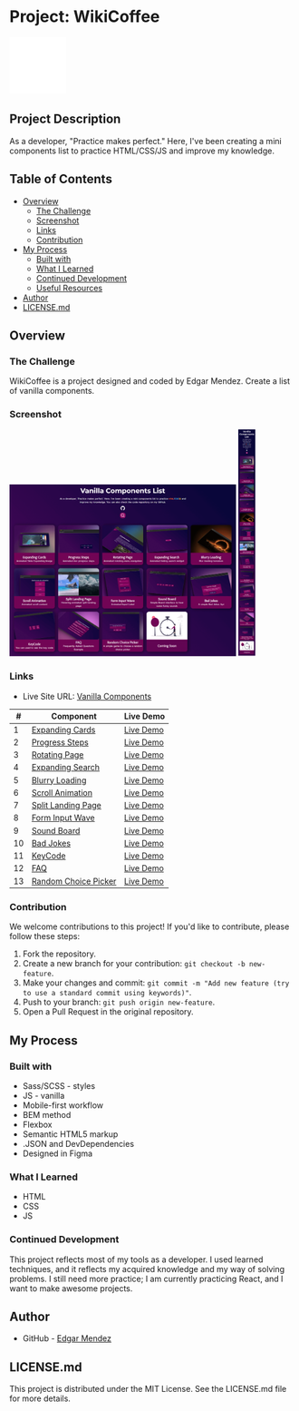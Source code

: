 # Project: WikiCoffee

<img src="/public/EM-2.png" alt="Logo" width="100">

## Project Description

As a developer, "Practice makes perfect." Here, I've been creating a mini components list to practice HTML/CSS/JS and improve my knowledge.

## Table of Contents

- [Overview](#overview)
  - [The Challenge](#the-challenge)
  - [Screenshot](#screenshot)
  - [Links](#links)
  - [Contribution](#contribution)
- [My Process](#my-process)
  - [Built with](#built-with)
  - [What I Learned](#what-i-learned)
  - [Continued Development](#continued-development)
  - [Useful Resources](#useful-resources)
- [Author](#author)
- [LICENSE.md](#licensemd)

## Overview

### The Challenge

WikiCoffee is a project designed and coded by Edgar Mendez. Create a list of vanilla components.

### Screenshot

<img src="/public/design/desktop.png" alt="desktop" width="400">
<img src="/public/design/mobile.png" alt="mobile" height="400">

### Links

- Live Site URL: [Vanilla Components](https://zippy-malasada-01aeb6.netlify.app/)

|#|Component|Live Demo|
|---|---|---|  
| 1 | [Expanding Cards](/projects/expandingCards/) | [Live Demo](https://65afd7711706ab1e832649d0--stupendous-vacherin-a8d787.netlify.app/) |
| 2 | [Progress Steps](/projects/progressSteps/) | [Live Demo](https://65afd7d824831a22cfde6563--grand-zabaione-4d783d.netlify.app/) |
| 3 | [Rotating Page](/projects/rotingPage/) | [Live Demo](https://65afd97786bab1245360ab3f--chic-sunflower-649483.netlify.app/) |
| 4 | [Expanding Search](/projects/expandingSearch/) | [Live Demo](https://65afe376f83a69007a6a778c--elegant-marigold-23b15e.netlify.app/) |
| 5 | [Blurry Loading](/projects/blurringLoading/) | [Live Demo](https://65afea54a52813040bd0bd4e--tangerine-boba-0e1c46.netlify.app/) |
| 6 | [Scroll Animation](/projects/scrollAnimation/) | [Live Demo](https://65aff67f9b35cf10bd02613c--effortless-concha-b8f4b5.netlify.app/) |
| 7 | [Split Landing Page](/projects/splitLandingPage/) | [Live Demo](https://65b3f7b9d861a944a5dcf612--fancy-monstera-8bf040.netlify.app/) |
| 8 | [Form Input Wave](/projects/formInputWave/) | [Live Demo](https://65b804db45a76b44e811d0af--subtle-frangipane-215f1b.netlify.app/) |
| 9 | [Sound Board](/projects/soundBoard/) | [Live Demo](https://65b84ac5b0e7d073134d0fc2--serene-salmiakki-ed1884.netlify.app/) |
| 10 | [Bad Jokes](/projects/badJokes/) | [Live Demo](https://65b85380303f707b96cb8cab--glowing-tartufo-69fc85.netlify.app/) |
| 11 | [KeyCode](/projects/keyCode/) | [Live Demo](https://65b9bd85351bb07eae75bac6--verdant-salamander-42ada5.netlify.app/) |
| 12 | [FAQ](/projects/FAQ/) | [Live Demo](https://65bacddd70790333e67d9456--stirring-buttercream-e4545b.netlify.app/) |
| 13 | [Random Choice Picker](/projects/RCP/) | [Live Demo](https://65bc2b5409fcd008a9bb403d--resplendent-liger-ce9f26.netlify.app/) |

### Contribution

We welcome contributions to this project! If you'd like to contribute, please follow these steps:

1. Fork the repository.
2. Create a new branch for your contribution: `git checkout -b new-feature`.
3. Make your changes and commit: `git commit -m "Add new feature (try to use a standard commit using keywords)"`.
4. Push to your branch: `git push origin new-feature`.
5. Open a Pull Request in the original repository.

## My Process

### Built with

- Sass/SCSS - styles
- JS - vanilla
- Mobile-first workflow
- BEM method
- Flexbox
- Semantic HTML5 markup
- .JSON and DevDependencies
- Designed in Figma

### What I Learned

- HTML
- CSS
- JS

### Continued Development

This project reflects most of my tools as a developer. I used learned techniques, and it reflects my acquired knowledge and my way of solving problems. I still need more practice; I am currently practicing React, and I want to make awesome projects.

## Author

- GitHub - [Edgar Mendez](https://github.com/R3ptarGreen)

## LICENSE.md

This project is distributed under the MIT License. See the LICENSE.md file for more details.

